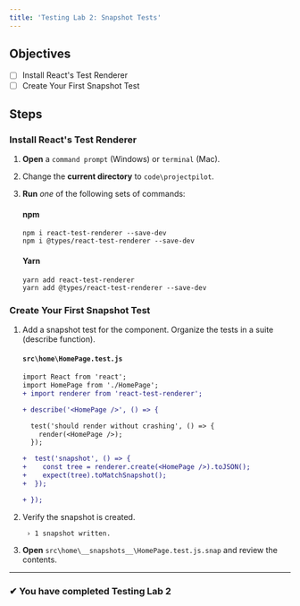 ```yaml
---
title: 'Testing Lab 2: Snapshot Tests'
---
```


## Objectives

- [ ] Install React's Test Renderer
- [ ] Create Your First Snapshot Test

## Steps

### Install React's Test Renderer

1. **Open** a `command prompt` (Windows) or `terminal` (Mac).
1. Change the **current directory** to `code\projectpilot`.
1. **Run** _one_ of the following sets of commands:

   #### npm

   ```shell
   npm i react-test-renderer --save-dev
   npm i @types/react-test-renderer --save-dev
   ```

   #### Yarn

   ```shell
   yarn add react-test-renderer
   yarn add @types/react-test-renderer --save-dev
   ```

### Create Your First Snapshot Test

1. Add a snapshot test for the component. Organize the tests in a suite (describe function).

   #### `src\home\HomePage.test.js`

   ```diff
   import React from 'react';
   import HomePage from './HomePage';
   + import renderer from 'react-test-renderer';

   + describe('<HomePage />', () => {

     test('should render without crashing', () => {
       render(<HomePage />);
     });

   +  test('snapshot', () => {
   +    const tree = renderer.create(<HomePage />).toJSON();
   +    expect(tree).toMatchSnapshot();
   +  });

   + });
   ```

1. Verify the snapshot is created.

   ```shell
    › 1 snapshot written.
   ```

1. **Open** `src\home\__snapshots__\HomePage.test.js.snap` and review the contents.

---

### &#10004; You have completed Testing Lab 2
